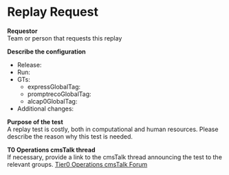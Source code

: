 # Replay Request

**Requestor**  
Team or person that requests this replay

**Describe the configuration**  
* Release: 
* Run: 
* GTs:
   * expressGlobalTag: 
   * promptrecoGlobalTag:
   * alcap0GlobalTag:
* Additional changes:

**Purpose of the test**  
A replay test is costly, both in computational and human resources. Please describe the reason why this test is needed.

**T0 Operations cmsTalk thread**  
If necessary, provide a link to the cmsTalk thread announcing the test to the relevant groups. 
[Tier0 Operations cmsTalk Forum](https://cms-talk.web.cern.ch/c/offcomp/compops/tier0/210?)
